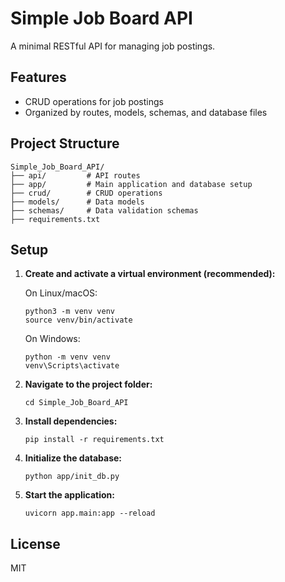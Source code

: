 # Simple Job Board API

A minimal RESTful API for managing job postings.

## Features

- CRUD operations for job postings
- Organized by routes, models, schemas, and database files

## Project Structure

```
Simple_Job_Board_API/
├── api/         # API routes
├── app/         # Main application and database setup
├── crud/        # CRUD operations
├── models/      # Data models
├── schemas/     # Data validation schemas
├── requirements.txt
```

## Setup

1. **Create and activate a virtual environment (recommended):**

   On Linux/macOS:
   ```
   python3 -m venv venv
   source venv/bin/activate
   ```

   On Windows:
   ```
   python -m venv venv
   venv\Scripts\activate
   ```

2. **Navigate to the project folder:**
   ```
   cd Simple_Job_Board_API
   ```

3. **Install dependencies:**
   ```
   pip install -r requirements.txt
   ```

4. **Initialize the database:**
   ```
   python app/init_db.py
   ```

5. **Start the application:**
   ```
   uvicorn app.main:app --reload
   ```

## License

MIT
